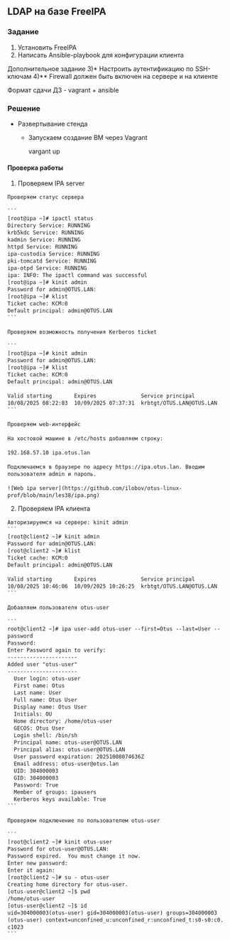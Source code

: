 ## LDAP на базе FreeIPA

### Задание

1) Установить FreeIPA
2) Написать Ansible-playbook для конфигурации клиента

Дополнительное задание
3)* Настроить аутентификацию по SSH-ключам
4)** Firewall должен быть включен на сервере и на клиенте


Формат сдачи ДЗ - vagrant + ansible


### Решение

* Развертывание стенда

    - Запускаем создание ВМ через Vagrant   

        vargant up


#### Проверка работы 

  1. Проверяем IPA server

    Проверяем статус сервера
  
    ```
    [root@ipa ~]# ipactl status
    Directory Service: RUNNING
    krb5kdc Service: RUNNING
    kadmin Service: RUNNING
    httpd Service: RUNNING
    ipa-custodia Service: RUNNING
    pki-tomcatd Service: RUNNING
    ipa-otpd Service: RUNNING
    ipa: INFO: The ipactl command was successful
    [root@ipa ~]# kinit admin
    Password for admin@OTUS.LAN: 
    [root@ipa ~]# klist
    Ticket cache: KCM:0
    Default principal: admin@OTUS.LAN
    ```

    Проверяем возможность получения Kerberos ticket

    ```
    [root@ipa ~]# kinit admin
    Password for admin@OTUS.LAN: 
    [root@ipa ~]# klist
    Ticket cache: KCM:0
    Default principal: admin@OTUS.LAN

    Valid starting       Expires              Service principal
    10/08/2025 08:22:03  10/09/2025 07:37:31  krbtgt/OTUS.LAN@OTUS.LAN
    ```

    Проверяем web-интерфейс

    На хостовой машине в /etc/hosts добавляем строку:

    192.168.57.10 ipa.otus.lan

    Подключаемся в браузере по адресу https://ipa.otus.lan. Вводим пользователя admin и пароль. 

    ![Web ipa server](https://github.com/ilobov/otus-linux-prof/blob/main/les38/ipa.png)

  2. Проверяем IPA клиента

    Авторизируемся на сервере: kinit admin
    ```
    [root@client2 ~]# kinit admin
    Password for admin@OTUS.LAN: 
    [root@client2 ~]# klist
    Ticket cache: KCM:0
    Default principal: admin@OTUS.LAN

    Valid starting       Expires              Service principal
    10/08/2025 10:46:06  10/09/2025 10:26:25  krbtgt/OTUS.LAN@OTUS.LAN
    ```

    Добавляем пользователя otus-user

    ```
    root@client2 ~]# ipa user-add otus-user --first=Otus --last=User --password
    Password: 
    Enter Password again to verify: 
    ----------------------
    Added user "otus-user"
    ----------------------
      User login: otus-user
      First name: Otus
      Last name: User
      Full name: Otus User
      Display name: Otus User
      Initials: OU
      Home directory: /home/otus-user
      GECOS: Otus User
      Login shell: /bin/sh
      Principal name: otus-user@OTUS.LAN
      Principal alias: otus-user@OTUS.LAN
      User password expiration: 20251008074636Z
      Email address: otus-user@otus.lan
      UID: 304000003
      GID: 304000003
      Password: True
      Member of groups: ipausers
      Kerberos keys available: True
    ```

    Проверяем подключение по пользователем otus-user

    ```
    [root@client2 ~]# kinit otus-user
    Password for otus-user@OTUS.LAN: 
    Password expired.  You must change it now.
    Enter new password: 
    Enter it again: 
    [root@client2 ~]# su - otus-user
    Creating home directory for otus-user.
    [otus-user@client2 ~]$ pwd
    /home/otus-user
    [otus-user@client2 ~]$ id
    uid=304000003(otus-user) gid=304000003(otus-user) groups=304000003  (otus-user) context=unconfined_u:unconfined_r:unconfined_t:s0-s0:c0.  c1023
    ```